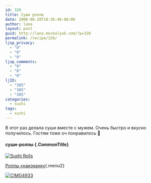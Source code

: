 ```yaml
---
id: 326
title: Суши роллы
date: 2008-08-28T10:36:48-08:00
author: lana
layout: post
guid: http://lana.moskalyuk.com/?p=326
permalink: /recipe/326/
ljxp_privacy:
  - "0"
  - "0"
  - "0"
ljxp_comments:
  - "0"
  - "0"
  - "0"
ljID:
  - "305"
  - "305"
  - "305"
categories:
  - sushi
tags:
  - sushi
---
```

В этот раз делала суши вместе с мужем. Очень быстро и вкусно получилось. Гостям тоже оч понравилось 🙂

#### суши-роллы {.CommonTitle}

<a class="flickr-image" title="Sushi Rolls" rel="flickr-mgr" href="http://www.flickr.com/photos/67405678@N00/2764008039/"><img class="flickr-large" longdesc="http://farm4.static.flickr.com/3090/2764008039_a63ffcb8d9_o.jpg" src="http://farm4.static.flickr.com/3090/2764008039_e2c2e5aa9e.jpg" alt="Sushi Rolls" /></a>

[Роллы «наизнанку](http://sushimenu.ru/index.php?id=146){.menu2} 

<a class="flickr-image" title="CIMG4933" rel="flickr-mgr" href="http://www.flickr.com/photos/67405678@N00/2764852538/"><img class="flickr-large" longdesc="http://farm4.static.flickr.com/3169/2764852538_cc0ce370a1_o.jpg" src="http://farm4.static.flickr.com/3169/2764852538_1a9aeb4a5d.jpg" alt="CIMG4933" /></a>